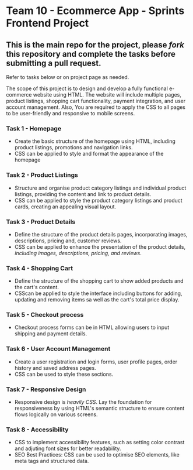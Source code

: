 # Team 10 - Ecommerce App - Sprints Frontend Project

## This is the __main repo__ for the project, please _fork_ this repository and complete the tasks before submitting a pull request.

Refer to tasks below or on project page as needed.

The scope of this project is to design and develop a fully functional e-commerce website using HTML. The website will include multiple pages, product listings, shopping cart functionality, payment integration, and user account management.
Also, You are required to apply the CSS to all pages to be user-friendly and responsive to mobile screens.

### Task 1 - Homepage
- Create the basic structure of the homepage using HTML, including product listings, promotions and navigation links.
- CSS can be applied to style and format the appearance of the homepage

### Task 2 - Product Listings
- Structure and organise product category listings and individual product listings, providing the content and link to product details.
- CSS can be applied to style the product category listings and product cards, creating an appealing visual layout.

### Task 3 - Product Details
- Define the structure of the product details pages, incorporating images, descriptions, pricing and, customer reviews.
- CSS can be applied to enhance the presentation of the product details, _including images, descriptions, pricing, and reviews_.

### Task 4 - Shopping Cart
- Define the structure of the shopping cart to show added products and the cart's content.
- CSScan be applied to style the interface including buttons for adding, updating and removing items sa well as the cart's total price display.

### Task 5 - Checkout process
- Checkout process forms can be in HTML allowing users to input shipping and payment details.

### Task 6 - User Account Management
- Create a user registration and login forms, user profile pages, order history and saved address pages.
- CSS can be used to style these sections.

### Task 7 - Responsive Design
- Responsive design is _heavily CSS_.  Lay the foundation for responsiveness by using HTML's semantic structure to ensure content flows logically on various screens.

### Task 8 - Accessibility
- CSS to implement accessibility features, such as setting color contrast and adjuting font sizes for better readability.
- SEO Best Practices: CSS can be used to optimise SEO elements, like meta tags and structured data.
